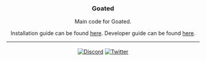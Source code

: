 <div align='center'>
   <h3>Goated</h3>
   Main code for Goated.

   Installation guide can be found [here](https://github.com/enmity-mod/enmity/blob/main/docs/install.md).
   Developer guide can be found [here](https://github.com/enmity-mod/enmity/blob/main/docs/developers.md).
   </p>
</div>

---

<div align='center' style='margin-top: 15px;'>
   <a href='https://discord.gg/nmQP8ttsAz'><img align='center' alt='Discord' src='https://img.shields.io/discord/1129687501406212206
?color=36309d&label=DISCORD&logo=discord&logoColor=white&style=for-the-badge'></a>
   <a href='https://twitter.com/EnmityApp'><img align='center' alt='Twitter' src='https://img.shields.io/twitter/follow/EnmityApp?color=36309d&label=TWITTER&logo=TWITTER&logoColor=white&style=for-the-badge'></a>
</div>
